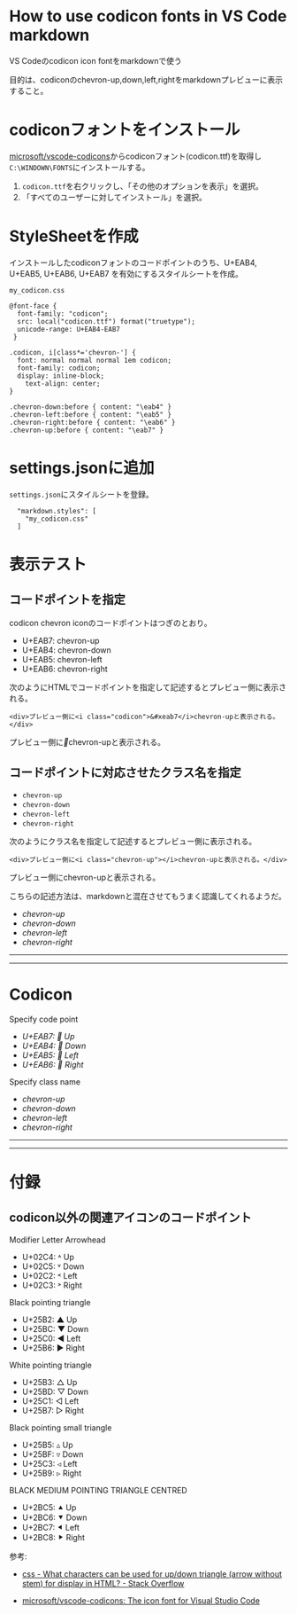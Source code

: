 # How to use codicon fonts in VS Code markdown


VS Codeのcodicon icon fontをmarkdownで使う

目的は、codiconのchevron-up,down,left,rightをmarkdownプレビューに表示すること。

# codiconフォントをインストール

[microsoft/vscode-codicons](https://github.com/microsoft/vscode-codicons)からcodiconフォント(codicon.ttf)を取得し`C:\WINDOWN\FONTS`にインストールする。
1.  `codicon.ttf`を右クリックし、「その他のオプションを表示」を選択。
2. 「すべてのユーザーに対してインストール」を選択。

# StyleSheetを作成

インストールしたcodiconフォントのコードポイントのうち、U+EAB4, U+EAB5, U+EAB6, U+EAB7 を有効にするスタイルシートを作成。

`my_codicon.css`
```
@font-face {
  font-family: "codicon";
  src: local("codicon.ttf") format("truetype");
  unicode-range: U+EAB4-EAB7
 }

.codicon, i[class*='chevron-'] {
  font: normal normal normal 1em codicon;
  font-family: codicon;
  display: inline-block;
	text-align: center;
}

.chevron-down:before { content: "\eab4" }
.chevron-left:before { content: "\eab5" }
.chevron-right:before { content: "\eab6" }
.chevron-up:before { content: "\eab7" }
```

# settings.jsonに追加

`settings.json`にスタイルシートを登録。
```
  "markdown.styles": [
    "my_codicon.css"
  ]
```

# 表示テスト

## コードポイントを指定

codicon chevron iconのコードポイントはつぎのとおり。
*  U+EAB7: chevron-up
*  U+EAB4: chevron-down
*  U+EAB5: chevron-left
*  U+EAB6: chevron-right


次のようにHTMLでコードポイントを指定して記述するとプレビュー側に表示される。
```
<div>プレビュー側に<i class="codicon">&#xeab7</i>chevron-upと表示される。</div>
```

<div>プレビュー側に<i class="codicon">&#xeab7</i>chevron-upと表示される。</div>


## コードポイントに対応させたクラス名を指定

*  `chevron-up`
*  `chevron-down`
*  `chevron-left`
*  `chevron-right`

次のようにクラス名を指定して記述するとプレビュー側に表示される。

```
<div>プレビュー側に<i class="chevron-up"></i>chevron-upと表示される。</div>
```

<div>プレビュー側に<i class="chevron-up"></i>chevron-upと表示される。</div>


こちらの記述方法は、markdownと混在させてもうまく認識してくれるようだ。
*  <i class="chevron-up"> chevron-up</i>
*  <i class="chevron-down"> chevron-down</i>
*  <i class="chevron-left"> chevron-left</i>
*  <i class="chevron-right"> chevron-right</i>

----
----


<h1>Codicon</h1>

<p>Specify code point</p>
<div>
  <ul>
    <li><i class="codicon">U+EAB7: &#xEAB7 Up</i></li>
    <li><i class="codicon">U+EAB4: &#xEAB4 Down</i></li>
    <li><i class="codicon">U+EAB5: &#xEAB5 Left</i></li>
    <li><i class="codicon">U+EAB6: &#xEAB6 Right</i></li>        
  </ul>
</div>

<p>Specify class name</p>
<div>
  <ul>
    <li><i class="chevron-up"> chevron-up</i></li>
    <li><i class="chevron-down"> chevron-down</i></li>
    <li><i class="chevron-left"> chevron-left</i></li>
    <li><i class="chevron-right"> chevron-right</i></li>
  </ul>
</div>

----
----

# 付録

## codicon以外の関連アイコンのコードポイント

<div>
  <p>Modifier Letter Arrowhead</p>
  <ul>
    <li>U+02C4: &#x02C4 Up</li>
    <li>U+02C5: &#x02C5 Down</li>
    <li>U+02C2: &#x02C2 Left</li>
    <li>U+02C3: &#x02C3 Right</li>
  </ul>

  <p>Black pointing triangle</p>
  <ul>
    <li>U+25B2: &#x25B2 Up</li>
    <li>U+25BC: &#x25BC Down</li>
    <li>U+25C0: &#x25C0 Left</li>
    <li>U+25B6: &#x25B6 Right</li>
  </ul>

  <p>White pointing triangle</p>
  <ul>
    <li>U+25B3: &#x25B3 Up</li>
    <li>U+25BD: &#x25BD Down</li>
    <li>U+25C1: &#x25C1 Left</li>
    <li>U+25B7: &#x25B7 Right</li>
  </ul>

  <p>Black pointing small triangle</p>
  <ul>
    <li>U+25B5: &#x25B5 Up</li>
    <li>U+25BF: &#x25BF Down</li>
    <li>U+25C3: &#x25C3 Left</li>
    <li>U+25B9: &#x25B9 Right</li>
  </ul>

  <p>BLACK MEDIUM POINTING TRIANGLE CENTRED</p>
  <ul>
    <li>U+2BC5: &#x2BC5 Up</li>
    <li>U+2BC6: &#x2BC6 Down</li>
    <li>U+2BC7: &#x2BC7 Left</li>
    <li>U+2BC8: &#x2BC8 Right</li>
  </ul>
</div>



参考: 

*   [css - What characters can be used for up/down triangle (arrow without stem) for display in HTML? - Stack Overflow](https://stackoverflow.com/questions/2701192/what-characters-can-be-used-for-up-down-triangle-arrow-without-stem-for-displa)

*   [microsoft/vscode-codicons: The icon font for Visual Studio Code](https://github.com/microsoft/vscode-codicons)
